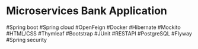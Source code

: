 ﻿# Microservices Bank Application
#Spring boot #Spring cloud #OpenFeign #Docker #Hibernate #Mockito #HTML/CSS #Thymleaf 
#Bootstrap #JUnit #RESTAPI #PostgreSQL #Flyway #Spring security
